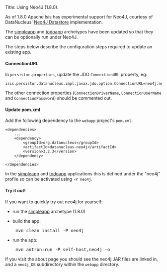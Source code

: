 Title: Using Neo4J (1.8.0).

As of 1.8.0 Apache Isis has experimental support for Neo4J, courtesy of DataNucleus' [Neo4J Datastore](http://www.datanucleus.org/products/datanucleus/datastores/neo4j.html) implementation.

The [simpleapp](../../../intro/getting-started/simpleapp-archetype.html) and [todoapp](../../../intro/getting-started/simpleapp-archetype.html) archetypes have been updated so that they can be optionally run under Neo4J.

The steps below describe the configuration steps required to update an existing app.

#### ConnectionURL

In `persistor.properties`, update the JDO `ConnectionURL` property, eg:

    isis.persistor.datanucleus.impl.javax.jdo.option.ConnectionURL=neo4j:neo4j_DB

The other connection properties (`ConnectionDriverName`, `ConnectionUserName` and `ConnectionPassword`) should be commented out.


#### Update pom.xml

Add the following dependency to the `webapp` project's `pom.xml`:

    <dependencies>
        ...
        <dependency>
            <groupId>org.datanucleus</groupId>
            <artifactId>datanucleus-neo4j</artifactId>
            <version>3.2.3</version>
        </dependency>
        ...
    </dependencies>

In the [simpleapp](../../../intro/getting-started/simpleapp-archetype.html) and [todoapp](../../../intro/getting-started/simpleapp-archetype.html) applications this is defined under the "neo4j" profile so can be activated using `-P neo4j`.


#### Try it out!

If you want to quickly try out neo4j for yourself:

* run the [simpleapp](../../../intro/getting-started/simpleapp-archetype.html) archetype (1.8.0)

* build the app:

<pre>
    mvn clean install -P neo4j
</pre>

* run the app:

<pre>
    mvn antrun:run -P self-host,neo4j -o
</pre>

If you visit the about page you should see the neo4j JAR files are linked in, and a `neo4j_DB` subdirectory within the `webapp` directory.